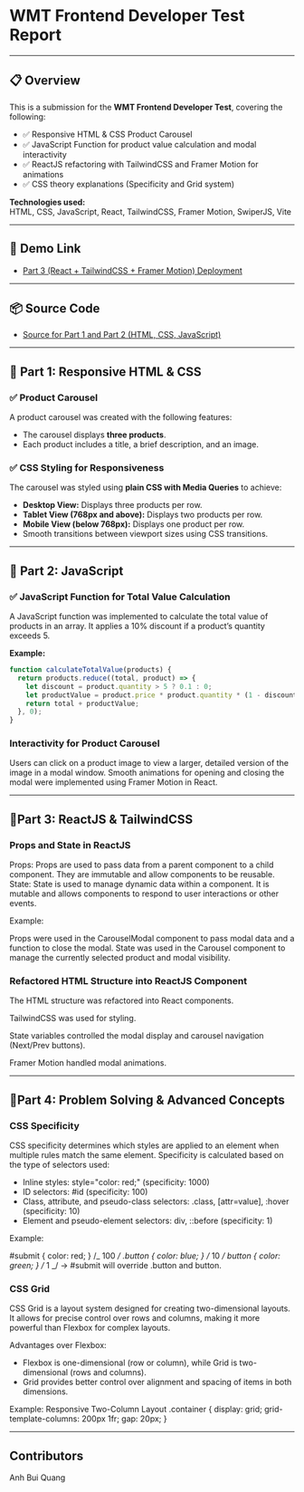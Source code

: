 # WMT Frontend Developer Test Report

---

## 📋 Overview

This is a submission for the **WMT Frontend Developer Test**, covering the following:

- ✅ Responsive HTML & CSS Product Carousel
- ✅ JavaScript Function for product value calculation and modal interactivity
- ✅ ReactJS refactoring with TailwindCSS and Framer Motion for animations
- ✅ CSS theory explanations (Specificity and Grid system)

**Technologies used:**  
HTML, CSS, JavaScript, React, TailwindCSS, Framer Motion, SwiperJS, Vite

---

## 🚀 Demo Link

- [Part 3 (React + TailwindCSS + Framer Motion) Deployment](https://wmt-test-part3.vercel.app/)

---

## 📦 Source Code

- [Source for Part 1 and Part 2 (HTML, CSS, JavaScript)](https://github.com/QuangAnh49/WMT-FE_TASK)

---

## 📑 Part 1: Responsive HTML & CSS

### ✅ Product Carousel

A product carousel was created with the following features:

- The carousel displays **three products**.
- Each product includes a title, a brief description, and an image.

### ✅ CSS Styling for Responsiveness

The carousel was styled using **plain CSS with Media Queries** to achieve:

- **Desktop View:** Displays three products per row.
- **Tablet View (768px and above):** Displays two products per row.
- **Mobile View (below 768px):** Displays one product per row.
- Smooth transitions between viewport sizes using CSS transitions.

---

## 📑 Part 2: JavaScript

### ✅ JavaScript Function for Total Value Calculation

A JavaScript function was implemented to calculate the total value of products in an array. It applies a 10% discount if a product’s quantity exceeds 5.

**Example:**

```javascript
function calculateTotalValue(products) {
  return products.reduce((total, product) => {
    let discount = product.quantity > 5 ? 0.1 : 0;
    let productValue = product.price * product.quantity * (1 - discount);
    return total + productValue;
  }, 0);
}
```

### Interactivity for Product Carousel

Users can click on a product image to view a larger, detailed version of the image in a modal window.
Smooth animations for opening and closing the modal were implemented using Framer Motion in React.

---

## 📑Part 3: ReactJS & TailwindCSS

### Props and State in ReactJS

Props: Props are used to pass data from a parent component to a child component. They are immutable and allow components to be reusable.
State: State is used to manage dynamic data within a component. It is mutable and allows components to respond to user interactions or other events.

Example:

Props were used in the CarouselModal component to pass modal data and a function to close the modal.
State was used in the Carousel component to manage the currently selected product and modal visibility.

### Refactored HTML Structure into ReactJS Component

The HTML structure was refactored into React components.

TailwindCSS was used for styling.

State variables controlled the modal display and carousel navigation (Next/Prev buttons).

Framer Motion handled modal animations.

---

## 📑Part 4: Problem Solving & Advanced Concepts

### CSS Specificity

CSS specificity determines which styles are applied to an element when multiple rules match the same element. Specificity is calculated based on the type of selectors used:

- Inline styles: style="color: red;" (specificity: 1000)
- ID selectors: #id (specificity: 100)
- Class, attribute, and pseudo-class selectors: .class, [attr=value], :hover (specificity: 10)
- Element and pseudo-element selectors: div, ::before (specificity: 1)

Example:

#submit { color: red; } /_ 100 _/
.button { color: blue; } /_ 10 _/
button { color: green; } /_ 1 _/
→ #submit will override .button and button.

### CSS Grid

CSS Grid is a layout system designed for creating two-dimensional layouts. It allows for precise control over rows and columns, making it more powerful than Flexbox for complex layouts.

Advantages over Flexbox:

- Flexbox is one-dimensional (row or column), while Grid is two-dimensional (rows and columns).
- Grid provides better control over alignment and spacing of items in both dimensions.

Example: Responsive Two-Column Layout
.container {
display: grid;
grid-template-columns: 200px 1fr;
gap: 20px;
}

---

## Contributors

Anh Bui Quang

```

```
